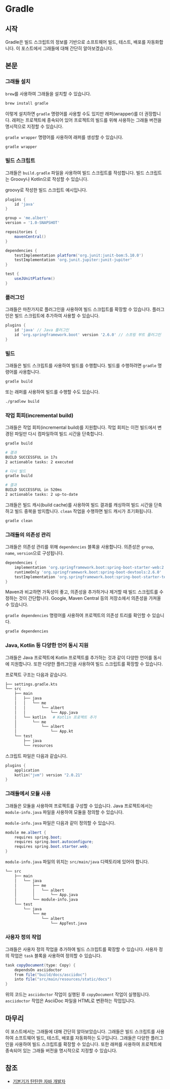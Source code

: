 # Gradle

## 시작

Gradle은 빌드 스크립트의 정보를 기반으로 소프트웨어 빌드, 테스트, 배포를 자동화합니다. 이 포스트에서 그래들에 대해 간단히 알아보겠습니다.

## 본문

### 그래들 설치

`brew`를 사용하여 그래들을 설치할 수 있습니다.

```bash
brew install gradle
```

이렇게 설치하면 `gradle` 명령어를 사용할 수도 있지만 래퍼(wrapper)를 더 권장합니다. 래퍼는 프로젝트에 종속되어 있어 프로젝트의 빌드를 위해 사용하는 그래들 버전을 명시적으로 지정할 수 있습니다.

`gradle wrapper` 명령어를 사용하여 래퍼를 생성할 수 있습니다.

```bash
gradle wrapper
```

### 빌드 스크립트

그래들은 `build.gradle` 파일을 사용하여 빌드 스크립트를 작성합니다. 빌드 스크립트는 Groovy나 Kotlin으로 작성할 수 있습니다.

groovy로 작성한 빌드 스크립트 예시입니다.

```groovy
plugins {
    id 'java'
}

group = 'me.albert'
version = '1.0-SNAPSHOT'

repositories {
    mavenCentral()
}

dependencies {
    testImplementation platform('org.junit:junit-bom:5.10.0')
    testImplementation 'org.junit.jupiter:junit-jupiter'
}

test {
    useJUnitPlatform()
}
```

### 플러그인

그래들은 마찬가지로 플러그인을 사용하여 빌드 스크립트를 확장할 수 있습니다. 플러그인은 빌드 스크립트에 추가하여 사용할 수 있습니다.

```groovy
plugins {
    id 'java' // Java 플러그인
    id 'org.springframework.boot' version '2.6.0' // 스프링 부트 플러그인
}
```

### 빌드

그래들은 빌드 스크립트를 사용하여 빌드를 수행합니다. 빌드를 수행하려면 `gradle` 명령어를 사용합니다.

```bash
gradle build
```

또는 래퍼를 사용하여 빌드를 수행할 수도 있습니다.

```bash
./gradlew build
```

### 작업 회피(incremental build)

그래들은 작업 회피(incremental build)를 지원합니다. 작업 회피는 이전 빌드에서 변경된 파일만 다시 컴파일하여 빌드 시간을 단축합니다.

```bash
gradle build

# 결과
BUILD SUCCESSFUL in 17s
2 actionable tasks: 2 executed

# 다시 빌드
gradle build

# 결과
BUILD SUCCESSFUL in 520ms
2 actionable tasks: 2 up-to-date
```

그래들은 빌드 캐시(build cache)를 사용하여 빌드 결과를 캐싱하여 빌드 시간을 단축하고 빌드 중복을 방지합니다. `clean` 작업을 수행하면 빌드 캐시가 초기화됩니다.

```bash
gradle clean
```

### 그래들의 의존성 관리

그래들은 의존성 관리를 위해 `dependencies` 블록을 사용합니다. 의존성은 `group`, `name`, `version`으로 구성됩니다.

```groovy
dependencies {
    implementation 'org.springframework.boot:spring-boot-starter-web:2.6.0'
    runtimeOnly 'org.springframework.boot:spring-boot-devtools:2.6.0'
    testImplementation 'org.springframework.boot:spring-boot-starter-test:2.6.0'
}
```

Maven과 비교하면 가독성이 좋고, 의존성을 추가하거나 제거할 때 빌드 스크립트를 수정하는 것이 간단합니다. Google, Maven Central 등의 저장소에서 의존성을 가져올 수 있습니다.

`gradle dependencies` 명령어를 사용하여 프로젝트의 의존성 트리를 확인할 수 있습니다.

```bash
gradle dependencies
```

### Java, Kotlin 등 다양한 언어 동시 지원

그래들은 Java 프로젝트에 Kotlin 프로젝트를 추가하는 것과 같이 다양한 언어를 동시에 지원합니다. 또한 다양한 플러그인을 사용하여 빌드 스크립트를 확장할 수 있습니다.

프로젝트 구조는 다음과 같습니다.

```bash
├── settings.gradle.kts
└── src
    ├── main
    │   ├── java
    │   │   └── me
    │   │       └── albert
    │   │           └── App.java  
    │   └── kotlin   # Kotlin 프로젝트 추가
    │       └── me
    │           └── albert
    │               └── App.kt
    └── test
        ├── java
        └── resources
```

스크립트 파일은 다음과 같습니다.

```kotlin
plugins {
    application
    kotlin("jvm") version "2.0.21"
}
```

### 그래들에서 모듈 사용

그래들은 모듈을 사용하여 프로젝트를 구성할 수 있습니다. Java 프로젝트에서는 `module-info.java` 파일을 사용하여 모듈을 정의할 수 있습니다.

`module-info.java` 파일은 다음과 같이 정의할 수 있습니다.

```java
module me.albert {
    requires spring.boot;
    requires spring.boot.autoconfigure;
    requires spring.boot.starter.web;
}
```

`module-info.java` 파일의 위치는 `src/main/java` 디렉토리에 있어야 합니다.

```Bash
└── src
    ├── main
    │   └── java
    │       ├── me
    │       │   └── albert
    │       │       └── App.java
    │       └── module-info.java
    └── test
        └── java
            └── me
                └── albert
                    └── AppTest.java
```

### 사용자 정의 작업

그래들은 사용자 정의 작업을 추가하여 빌드 스크립트를 확장할 수 있습니다. 사용자 정의 작업은 `task` 블록을 사용하여 정의할 수 있습니다.

```groovy
task copyDocument(type: Copy) {
    dependsOn asciidoctor
    from file("build/docs/asciidoc")
    into file("src/main/resources/static/docs")
}
```

위의 코드는 `asciidoctor` 작업이 실행된 후 `copyDocument` 작업이 실행됩니다. `asciidoctor` 작업은 AsciiDoc 파일을 HTML로 변환하는 작업입니다.

## 마무리

이 포스트에서는 그래들에 대해 간단히 알아보았습니다. 그래들은 빌드 스크립트를 사용하여 소프트웨어 빌드, 테스트, 배포를 자동화하는 도구입니다. 그래들은 다양한 플러그인을 사용하여 빌드 스크립트를 확장할 수
있습니다. 또한 래퍼를 사용하여 프로젝트에 종속되어 있는 그래들 버전을 명시적으로 지정할 수 있습니다.

## 참조

- [기본기가 탄탄한 자바 개발자](https://product.kyobobook.co.kr/detail/S000213907278)



